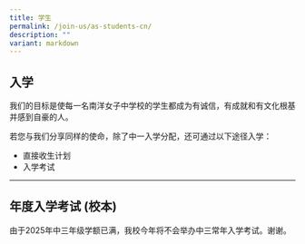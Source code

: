 ```yaml
---
title: 学生
permalink: /join-us/as-students-cn/
description: ""
variant: markdown
---
```

## 入学

我们的目标是使每一名南洋女子中学校的学生都成为有诚信，有成就和有文化根基并感到自豪的人。

若您与我们分享同样的使命，除了中一入学分配，还可通过以下途径入学：

*   直接收生计划
*   入学考试

* * *

## 年度入学考试 (校本)


由于2025年中三年级学额已满，我校今年将不会举办中三常年入学考试。谢谢。